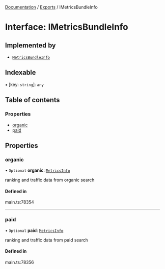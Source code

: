 [Documentation](../README.md) / [Exports](../modules.md) / IMetricsBundleInfo

# Interface: IMetricsBundleInfo

## Implemented by

- [`MetricsBundleInfo`](../classes/MetricsBundleInfo.md)

## Indexable

▪ [key: `string`]: `any`

## Table of contents

### Properties

- [organic](IMetricsBundleInfo.md#organic)
- [paid](IMetricsBundleInfo.md#paid)

## Properties

### organic

• `Optional` **organic**: [`MetricsInfo`](../classes/MetricsInfo.md)

ranking and traffic data from organic search

#### Defined in

main.ts:78354

___

### paid

• `Optional` **paid**: [`MetricsInfo`](../classes/MetricsInfo.md)

ranking and traffic data from paid search

#### Defined in

main.ts:78356
